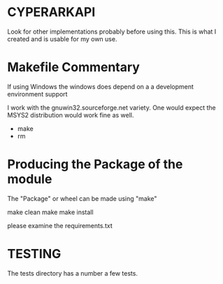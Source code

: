 
# CYPERARKAPI 

Look for other implementations probably before using this.  This is what I created
and is usable for my own use.

# Makefile Commentary

If using Windows the windows does depend on a a development environment support

 I work with the gnuwin32.sourceforge.net variety.  One would expect the MSYS2 distribution would work fine as well.
 * make
 * rm
 
# Producing the Package of the module

The "Package" or wheel can be made using "make"

make clean
make
make install

please examine the requirements.txt

# TESTING

The tests directory has a number a few tests.
